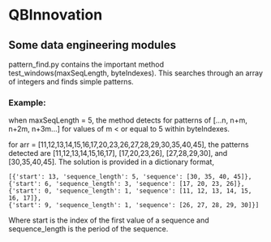 # QBInnovation

## Some data engineering modules

pattern_find.py contains the important method test_windows(maxSeqLength, byteIndexes). This searches through an array of integers and finds simple patterns.

### Example:

when maxSeqLength = 5, the method detects for patterns of [...n, n+m, n+2m, n+3m...] for values of m < or equal to 5 within byteIndexes.

for arr = [11,12,13,14,15,16,17,20,23,26,27,28,29,30,35,40,45], the patterns detected are [11,12,13,14,15,16,17], [17,20,23,26], [27,28,29,30], and [30,35,40,45]. The solution is provided in a dictionary format, 

```
[{'start': 13, 'sequence_length': 5, 'sequence': [30, 35, 40, 45]}, 
{'start': 6, 'sequence_length': 3, 'sequence': [17, 20, 23, 26]}, 
{'start': 0, 'sequence_length': 1, 'sequence': [11, 12, 13, 14, 15, 16, 17]}, 
{'start': 9, 'sequence_length': 1, 'sequence': [26, 27, 28, 29, 30]}]
```
Where start is the index of the first value of a sequence and sequence_length is the period of the sequence.
